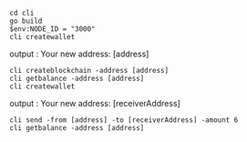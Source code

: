 ```
cd cli  
go build  
$env:NODE_ID = "3000"
cli createwallet  
```
output : Your new address: [address]  

```
cli createblockchain -address [address]  
cli getbalance -address [address]  
cli createwallet  
```
output : Your new address: [receiverAddress]  

```
cli send -from [address] -to [receiverAddress] -amount 6  
cli getbalance -address [address]  
```